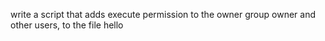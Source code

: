 write a script that adds execute permission to the owner group owner and other users, to the file hello
